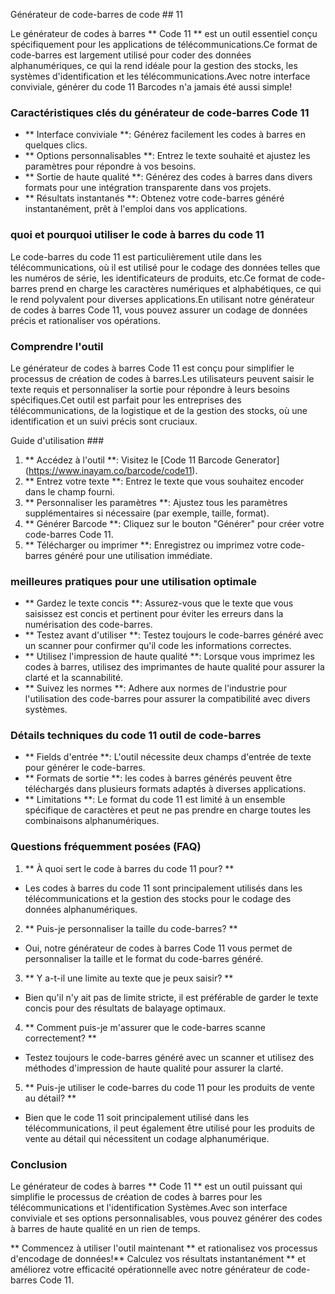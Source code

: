 Générateur de code-barres de code ## 11

Le générateur de codes à barres ** Code 11 ** est un outil essentiel conçu spécifiquement pour les applications de télécommunications.Ce format de code-barres est largement utilisé pour coder des données alphanumériques, ce qui la rend idéale pour la gestion des stocks, les systèmes d'identification et les télécommunications.Avec notre interface conviviale, générer du code 11 Barcodes n'a jamais été aussi simple!

### Caractéristiques clés du générateur de code-barres Code 11

- ** Interface conviviale **: Générez facilement les codes à barres en quelques clics.
- ** Options personnalisables **: Entrez le texte souhaité et ajustez les paramètres pour répondre à vos besoins.
- ** Sortie de haute qualité **: Générez des codes à barres dans divers formats pour une intégration transparente dans vos projets.
- ** Résultats instantanés **: Obtenez votre code-barres généré instantanément, prêt à l'emploi dans vos applications.

### quoi et pourquoi utiliser le code à barres du code 11

Le code-barres du code 11 est particulièrement utile dans les télécommunications, où il est utilisé pour le codage des données telles que les numéros de série, les identificateurs de produits, etc.Ce format de code-barres prend en charge les caractères numériques et alphabétiques, ce qui le rend polyvalent pour diverses applications.En utilisant notre générateur de codes à barres Code 11, vous pouvez assurer un codage de données précis et rationaliser vos opérations.

### Comprendre l'outil

Le générateur de codes à barres Code 11 est conçu pour simplifier le processus de création de codes à barres.Les utilisateurs peuvent saisir le texte requis et personnaliser la sortie pour répondre à leurs besoins spécifiques.Cet outil est parfait pour les entreprises des télécommunications, de la logistique et de la gestion des stocks, où une identification et un suivi précis sont cruciaux.

Guide d'utilisation ###

1. ** Accédez à l'outil **: Visitez le [Code 11 Barcode Generator] (https://www.inayam.co/barcode/code11).
2. ** Entrez votre texte **: Entrez le texte que vous souhaitez encoder dans le champ fourni.
3. ** Personnaliser les paramètres **: Ajustez tous les paramètres supplémentaires si nécessaire (par exemple, taille, format).
4. ** Générer Barcode **: Cliquez sur le bouton "Générer" pour créer votre code-barres Code 11.
5. ** Télécharger ou imprimer **: Enregistrez ou imprimez votre code-barres généré pour une utilisation immédiate.

### meilleures pratiques pour une utilisation optimale

- ** Gardez le texte concis **: Assurez-vous que le texte que vous saisissez est concis et pertinent pour éviter les erreurs dans la numérisation des code-barres.
- ** Testez avant d'utiliser **: Testez toujours le code-barres généré avec un scanner pour confirmer qu'il code les informations correctes.
- ** Utilisez l'impression de haute qualité **: Lorsque vous imprimez les codes à barres, utilisez des imprimantes de haute qualité pour assurer la clarté et la scannabilité.
- ** Suivez les normes **: Adhere aux normes de l'industrie pour l'utilisation des code-barres pour assurer la compatibilité avec divers systèmes.

### Détails techniques du code 11 outil de code-barres

- ** Fields d'entrée **: L'outil nécessite deux champs d'entrée de texte pour générer le code-barres.
- ** Formats de sortie **: les codes à barres générés peuvent être téléchargés dans plusieurs formats adaptés à diverses applications.
- ** Limitations **: Le format du code 11 est limité à un ensemble spécifique de caractères et peut ne pas prendre en charge toutes les combinaisons alphanumériques.

### Questions fréquemment posées (FAQ)

1. ** À quoi sert le code à barres du code 11 pour? **
- Les codes à barres du code 11 sont principalement utilisés dans les télécommunications et la gestion des stocks pour le codage des données alphanumériques.

2. ** Puis-je personnaliser la taille du code-barres? **
- Oui, notre générateur de codes à barres Code 11 vous permet de personnaliser la taille et le format du code-barres généré.

3. ** Y a-t-il une limite au texte que je peux saisir? **
- Bien qu'il n'y ait pas de limite stricte, il est préférable de garder le texte concis pour des résultats de balayage optimaux.

4. ** Comment puis-je m'assurer que le code-barres scanne correctement? **
- Testez toujours le code-barres généré avec un scanner et utilisez des méthodes d'impression de haute qualité pour assurer la clarté.

5. ** Puis-je utiliser le code-barres du code 11 pour les produits de vente au détail? **
- Bien que le code 11 soit principalement utilisé dans les télécommunications, il peut également être utilisé pour les produits de vente au détail qui nécessitent un codage alphanumérique.

### Conclusion

Le générateur de codes à barres ** Code 11 ** est un outil puissant qui simplifie le processus de création de codes à barres pour les télécommunications et l'identification Systèmes.Avec son interface conviviale et ses options personnalisables, vous pouvez générer des codes à barres de haute qualité en un rien de temps.

** Commencez à utiliser l'outil maintenant ** et rationalisez vos processus d'encodage de données!** Calculez vos résultats instantanément ** et améliorez votre efficacité opérationnelle avec notre générateur de code-barres Code 11.